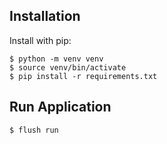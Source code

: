 ## Installation

Install with pip:

```
$ python -m venv venv 
$ source venv/bin/activate  
$ pip install -r requirements.txt
```


## Run Application
```
$ flush run
```